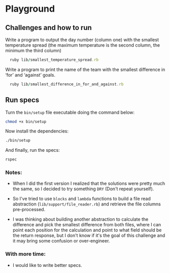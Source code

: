 # Playground

## Challenges and how to run

Write a program to output the day number (column one) with the smallest temperature spread (the maximum temperature is the second column, the minimum the third column)
```ruby
  ruby lib/smallest_temperature_spread.rb
```

Write a program to print the name of the team with the smallest difference in ‘for’ and ‘against’ goals.
```ruby
  ruby lib/smallest_difference_in_for_and_against.rb
```

## Run specs

Turn the `bin/setup` file executable doing the command below:
```sh
chmod +x bin/setup
```

Now install the dependencies:
```sh
./bin/setup
```

And finally, run the specs:
```sh
rspec
```

### Notes:

- When I did the first version I realized that the solutions were pretty much the same, so I decided to try something `DRY` (Don't repeat yourself).

- So I've tried to use `blocks` and `lambda` functions to build a file read abstraction (`lib/support/file_reader.rb`) and retrieve the file columns pre-processed.

- I was thinking about building another abstraction to calculate the difference and pick the smallest difference from both files, where I can point each position for the calculation and point to what field should be the return response, but I don't know if it's the goal of this challenge and it may bring some confusion or over-engineer.

### With more time:
- I would like to write better specs.
